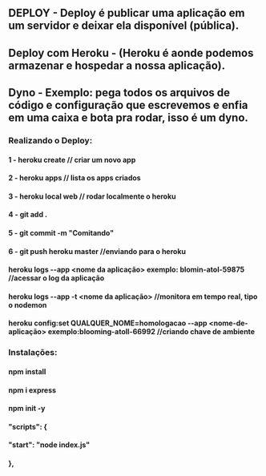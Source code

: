## DEPLOY - Deploy é publicar uma aplicação em um servidor e deixar ela disponível (pública).

## Deploy com Heroku - (Heroku é aonde podemos armazenar e hospedar a nossa aplicação).

## Dyno - Exemplo: pega todos os arquivos de código e configuração que escrevemos e enfia em uma caixa e bota pra rodar, isso é um dyno.

### Realizando o Deploy: 
#### 1 - heroku create // criar um novo app
#### 2 - heroku apps // lista os apps criados
#### 3 - heroku local web // rodar localmente o heroku
#### 4 - git add .
#### 5 - git commit -m "Comitando"
#### 6 - git push heroku master //enviando para o heroku

#### heroku logs --app <nome da aplicação> exemplo: blomin-atol-59875 //acessar o log da aplicação

#### heroku logs --app -t <nome da aplicação> //monitora em tempo real, tipo o nodemon 

#### heroku config:set QUALQUER_NOME=homologacao --app <nome-de-aplicação> exemplo:blooming-atoll-66992 //criando chave de ambiente

### Instalações:

#### npm install
#### npm i express
#### npm init -y

#### "scripts": {
####     "start": "node index.js"
#### },